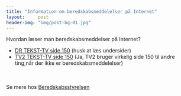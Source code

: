 ```yaml
---
title: "Information om beredskabsmeddelelser på Internet"
layout:     post
header-img: "img/post-bg-01.jpg"
---
```

<p>Hvordan l&aelig;ser man beredskabsmeddelser p&aring; Internet?</p>
<ul>
<li><a href="http://www.dr.dk/cgi-bin/fttx1.exe/150" target="_blank">DR TEKST-TV side 150</a> (husk at l&aelig;s undersider)</li>
<li><a href="http://ttv.tv2.dk/index.php?side=150" target="_blank">TV2 TEKST-TV side 150</a> (Ja, TV2 bruger virkelig side 150 til andre ting,n&aring;r der ikke er beredskabsmeddelelser)</li><br />
</ul><br />
Se mere hos <a href="http://www.beredskabsstyrelsen.dk/varsling/sirene_1.htm" target="_blank">Beredskabsstyrelsen</a></p>
